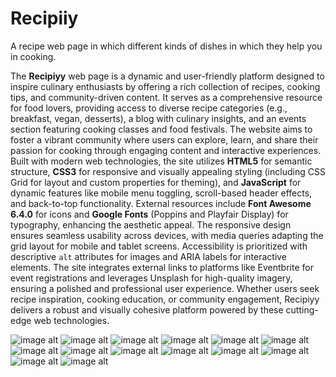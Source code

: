 # Recipiiy
A recipe web page in which different kinds of dishes in which they help you in cooking.

The **Recipiyy** web page is a dynamic and user-friendly platform designed to inspire culinary enthusiasts by offering a rich collection of recipes, cooking tips, and community-driven content. It serves as a comprehensive resource for food lovers, providing access to diverse recipe categories (e.g., breakfast, vegan, desserts), a blog with culinary insights, and an events section featuring cooking classes and food festivals. The website aims to foster a vibrant community where users can explore, learn, and share their passion for cooking through engaging content and interactive experiences. Built with modern web technologies, the site utilizes **HTML5** for semantic structure, **CSS3** for responsive and visually appealing styling (including CSS Grid for layout and custom properties for theming), and **JavaScript** for dynamic features like mobile menu toggling, scroll-based header effects, and back-to-top functionality. External resources include **Font Awesome 6.4.0** for icons and **Google Fonts** (Poppins and Playfair Display) for typography, enhancing the aesthetic appeal. The responsive design ensures seamless usability across devices, with media queries adapting the grid layout for mobile and tablet screens. Accessibility is prioritized with descriptive `alt` attributes for images and ARIA labels for interactive elements. The site integrates external links to platforms like Eventbrite for event registrations and leverages Unsplash for high-quality imagery, ensuring a polished and professional user experience. Whether users seek recipe inspiration, cooking education, or community engagement, Recipiyy delivers a robust and visually cohesive platform powered by these cutting-edge web technologies.


![image alt](https://github.com/AnasQ2003/Recipiiy/blob/cabe1de578b59b78f6f0c08b3c0c94850ec7d10b/a.png)
![image alt](https://github.com/AnasQ2003/Recipiiy/blob/cabe1de578b59b78f6f0c08b3c0c94850ec7d10b/b.png)
![image alt](https://github.com/AnasQ2003/Recipiiy/blob/cabe1de578b59b78f6f0c08b3c0c94850ec7d10b/c.png)
![image alt](https://github.com/AnasQ2003/Recipiiy/blob/cabe1de578b59b78f6f0c08b3c0c94850ec7d10b/d.png)
![image alt](https://github.com/AnasQ2003/Recipiiy/blob/cabe1de578b59b78f6f0c08b3c0c94850ec7d10b/e.png)
![image alt](https://github.com/AnasQ2003/Recipiiy/blob/cabe1de578b59b78f6f0c08b3c0c94850ec7d10b/f.png)
![image alt](https://github.com/AnasQ2003/Recipiiy/blob/cabe1de578b59b78f6f0c08b3c0c94850ec7d10b/g.png)
![image alt](https://github.com/AnasQ2003/Recipiiy/blob/cabe1de578b59b78f6f0c08b3c0c94850ec7d10b/h.png)
![image alt](https://github.com/AnasQ2003/Recipiiy/blob/cabe1de578b59b78f6f0c08b3c0c94850ec7d10b/i.png)
![image alt](https://github.com/AnasQ2003/Recipiiy/blob/cabe1de578b59b78f6f0c08b3c0c94850ec7d10b/j.png)
![image alt](https://github.com/AnasQ2003/Recipiiy/blob/cabe1de578b59b78f6f0c08b3c0c94850ec7d10b/k.png)
![image alt](https://github.com/AnasQ2003/Recipiiy/blob/cabe1de578b59b78f6f0c08b3c0c94850ec7d10b/l.png)
![image alt](https://github.com/AnasQ2003/Recipiiy/blob/cabe1de578b59b78f6f0c08b3c0c94850ec7d10b/m.png)
![image alt](https://github.com/AnasQ2003/Recipiiy/blob/cabe1de578b59b78f6f0c08b3c0c94850ec7d10b/n.png)
